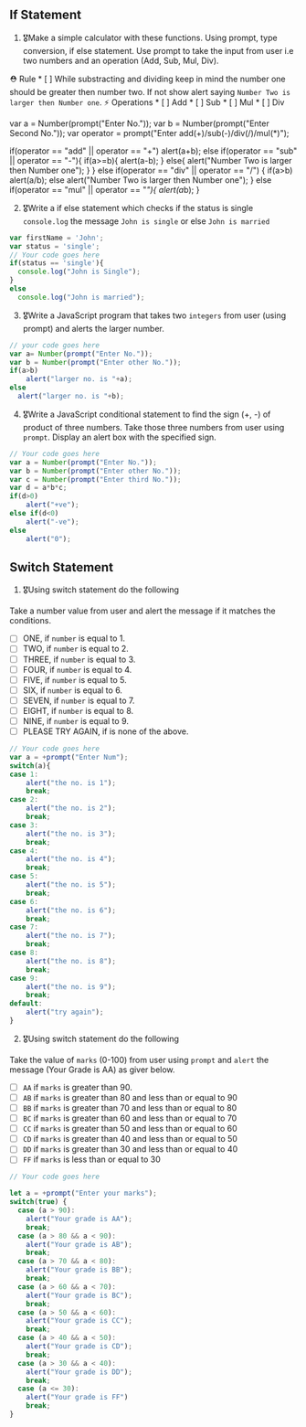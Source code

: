 ## If Statement
1.  🎖Make a simple calculator with these functions. Using prompt, type conversion, if else statement. Use prompt to take the input from user i.e two numbers and an operation (Add, Sub, Mul, Div).

  ⛑ Rule
    * [ ] While substracting and dividing keep in mind the number one should be greater then number two. If not show alert saying `Number Two is larger then Number one`.
  ⚡️ Operations
    * [ ] Add
    * [ ] Sub
    * [ ] Mul
    * [ ] Div

var a = Number(prompt("Enter No."));
var b = Number(prompt("Enter Second No."));
var operator = prompt("Enter add(+)/sub(-)/div(/)/mul(*)");

if(operator == "add" || operator == "+")
	alert(a+b);
else if(operator == "sub" || operator == "-"){
	if(a>=b){
		alert(a-b);
	}
	else{
		alert("Number Two is larger then Number one");
	}
}
else if(operator == "div" || operator == "/") {
	if(a>b)
		alert(a/b);
	else
		alert("Number Two is larger then Number one");
}
else if(operator == "mul" || operator == "*"){
	alert(a*b);
}


2. 🎖Write a if else statement which checks if the status is single `console.log` the message `John is single` or else `John is married`
```js
var firstName = 'John';
var status = 'single';
// Your code goes here
if(status == 'single'){
  console.log("John is Single");
}
else
  console.log("John is married");
```

3. 🎖Write a JavaScript program that takes two `integers` from user (using prompt) and alerts the larger number.
```js
// your code goes here
var a= Number(prompt("Enter No."));
var b = Number(prompt("Enter other No."));
if(a>b)
	alert("larger no. is "+a);
else
  alert("larger no. is "+b);
```

4. 🎖Write a JavaScript conditional statement to find the sign (+, -) of product of three numbers. Take those three numbers from user using `prompt`. Display an alert box with the specified sign.

```js
// Your code goes here
var a = Number(prompt("Enter No."));
var b = Number(prompt("Enter other No."));
var c = Number(prompt("Enter third No."));
var d = a*b*c;
if(d>0)
	alert("+ve");
else if(d<0)
    alert("-ve");
else
	alert("0");
```

## Switch Statement

1. 🎖Using switch statement do the following

Take a number value from user and alert the message if it matches the conditions.
* [ ] ONE, if `number` is equal to 1.
* [ ] TWO, if `number` is equal to 2.
* [ ] THREE, if `number` is equal to 3.
* [ ] FOUR, if `number` is equal to 4.
* [ ] FIVE, if `number` is equal to 5.
* [ ] SIX, if `number` is equal to 6.
* [ ] SEVEN, if `number` is equal to 7.
* [ ] EIGHT, if `number` is equal to 8.
* [ ] NINE, if `number` is equal to 9.
* [ ] PLEASE TRY AGAIN, if  is none of the above.
```js
// Your code goes here
var a = +prompt("Enter Num");
switch(a){
case 1:
	alert("the no. is 1");
	break;
case 2:
	alert("the no. is 2");
	break;
case 3:
	alert("the no. is 3");
	break;
case 4:
	alert("the no. is 4");
	break;
case 5:
	alert("the no. is 5");
	break;
case 6:
	alert("the no. is 6");
	break;
case 7:
	alert("the no. is 7");
	break;
case 8:
	alert("the no. is 8");
	break;
case 9:
	alert("the no. is 9");
	break;
default:
	alert("try again");
}
```

2. 🎖Using switch statement do the following

Take the value of `marks` (0-100) from user using `prompt` and `alert` the message (Your Grade is AA) as giver below.
* [ ] `AA` if `marks` is greater than 90.
* [ ] `AB` if `marks` is greater than 80 and less than or equal to 90
* [ ] `BB` if `marks` is greater than 70 and less than or equal to 80
* [ ] `BC` if `marks` is greater than 60 and less than or equal to 70
* [ ] `CC` if `marks` is greater than 50 and less than or equal to 60
* [ ] `CD` if `marks` is greater than 40 and less than or equal to 50
* [ ] `DD` if `marks` is greater than 30 and less than or equal to 40
* [ ] `FF` if `marks` is less than or equal to 30
```js
// Your code goes here

let a = +prompt("Enter your marks");
switch(true) {
  case (a > 90):
    alert("Your grade is AA");
    break;
  case (a > 80 && a < 90):
    alert("Your grade is AB");
    break;
  case (a > 70 && a < 80):
    alert("Your grade is BB");
    break;
  case (a > 60 && a < 70):
    alert("Your grade is BC");
    break;
  case (a > 50 && a < 60):
    alert("Your grade is CC");
    break;
  case (a > 40 && a < 50):
    alert("Your grade is CD");
    break;
  case (a > 30 && a < 40):
    alert("Your grade is DD");
    break;
  case (a <= 30):
    alert("Your grade is FF")
    break;
}
```
